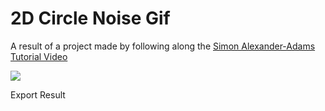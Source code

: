 # 2D Circle Noise Gif

A result of a project made by following along the [Simon Alexander-Adams Tutorial Video](https://www.youtube.com/watch?v=TGYO1WcT5ys&list=PLbJMKMBZ4pkNyzPz-yH09XusFimm9qVfb)

![](https://media.giphy.com/media/XbaHvm5IfK9fYoq1Av/giphy.gif)

Export Result